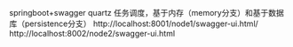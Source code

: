 springboot+swagger
quartz 任务调度，基于内存（memory分支）和基于数据库（persistence分支）
http://localhost:8001/node1/swagger-ui.html/
http://localhost:8002/node2/swagger-ui.html
